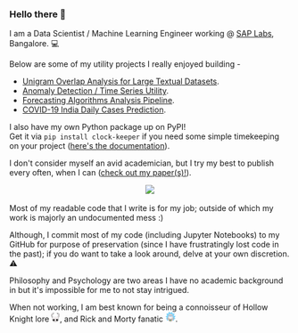 ### Hello there 👋

I am a Data Scientist / Machine Learning Engineer working @ [SAP Labs](https://www.sap.com/india/about/labs-india.html), Bangalore. 💻  
  
Below are some of my utility projects I really enjoyed building -  

* [Unigram Overlap Analysis for Large Textual Datasets](https://github.com/rajdeep-biswas/overlap-analysis).
* [Anomaly Detection / Time Series Utility](https://github.com/rajdeep-biswas/Anomaly-Detection-Utility).
* [Forecasting Algorithms Analysis Pipeline](https://github.com/rajdeep-biswas/excel2plot-pipeline).
* [COVID-19 India Daily Cases Prediction](https://github.com/rajdeep-biswas/covid19-prediction).

I also have my own Python package up on PyPI!  
Get it via `pip install clock-keeper` if you need some simple timekeeping on your project ([here's the documentation](https://pypi.org/project/clock-keeper/)).  

I don't consider myself an avid academician, but I try my best to publish every often, when I can ([check out my paper(s)!](https://scholar.google.com/citations?user=tYwP0JgAAAAJ&hl=en)).  

<p align="center">
	<img width="40" src="https://github.githubassets.com/images/mona-loading-default.gif">
<p align="center">

Most of my readable code that I write is for my job; outside of which my work is majorly an undocumented mess :)  
  
Although, I commit most of my code (including Jupyter Notebooks) to my GitHub for purpose of preservation (since I have frustratingly lost code in the past); if you do want to take a look around, delve at your own discretion. ⚠️

Philosophy and Psychology are two areas I have no academic background in but it's impossible for me to not stay intrigued.  

When not working, I am best known for being a connoisseur of Hollow Knight lore <img src="hk.png" width="15" />, and Rick and Morty fanatic <img src="rick.png" width="18" />.
